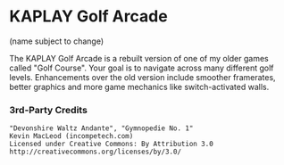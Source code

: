 # KAPLAY Golf Arcade

(name subject to change)

The KAPLAY Golf Arcade is a rebuilt version of one of my older games called "Golf Course". Your goal is to navigate across many different golf levels. Enhancements over the old version include smoother framerates, better graphics and more game mechanics like switch-activated walls.

### 3rd-Party Credits

```
"Devonshire Waltz Andante", "Gymnopedie No. 1"
Kevin MacLeod (incompetech.com)
Licensed under Creative Commons: By Attribution 3.0
http://creativecommons.org/licenses/by/3.0/
```
